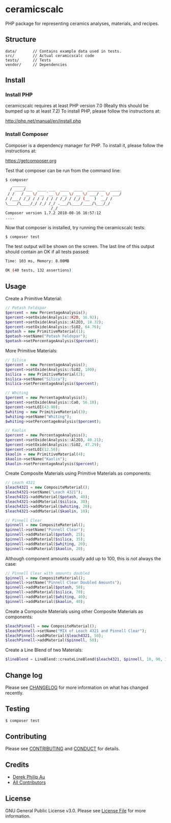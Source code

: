 # ceramicscalc

PHP package for representing ceramics analyses, materials, and recipes.

## Structure


```
data/       // Contains example data used in tests. 
src/        // Actual ceramicscalc code
tests/      // Tests
vendor/     // Dependencies
```

## Install

### Install PHP

ceramicscalc requires at least PHP version 7.0  (Really this should be bumped up to at least 7.2)  To install PHP, please follow the instructions at:

http://php.net/manual/en/install.php


### Install Composer

Composer is a dependency manager for PHP.  To install it, please follow the instructions at:

https://getcomposer.org

Test that composer can be run from the command line:

``` bash
$ composer
   ______
  / ____/___  ____ ___  ____  ____  ________  _____
 / /   / __ \/ __ `__ \/ __ \/ __ \/ ___/ _ \/ ___/
/ /___/ /_/ / / / / / / /_/ / /_/ (__  )  __/ /
\____/\____/_/ /_/ /_/ .___/\____/____/\___/_/
                    /_/
Composer version 1.7.2 2018-08-16 16:57:12
....
```

Now that composer is installed, try running the ceramicscalc tests:

``` bash
$ composer test
```

The test output will be shown on the screen.  The last line of this output should contain an OK if all tests passed:
``` bash
Time: 103 ms, Memory: 8.00MB

OK (40 tests, 132 assertions)
```


## Usage

Create a Primitive Material:
``` php
// Potash Feldspar
$percent = new PercentageAnalysis();
$percent->setOxide(Analysis::K2O, 16.92);
$percent->setOxide(Analysis::Al2O3, 18.32);
$percent->setOxide(Analysis::SiO2, 64.76);
$potash = new PrimitiveMaterial(1);
$potash->setName("Potash Feldspar");
$potash->setPercentageAnalysis($percent);
```
More Primitive Materials:
``` php
// Silica
$percent = new PercentageAnalysis();
$percent->setOxide(Analysis::SiO2, 100);
$silica = new PrimitiveMaterial(2);
$silica->setName("Silica");
$silica->setPercentageAnalysis($percent);

// Whiting
$percent = new PercentageAnalysis();
$percent->setOxide(Analysis::CaO, 56.10);
$percent->setLOI(43.90);
$whiting = new PrimitiveMaterial(3);
$whiting->setName("Whiting");
$whiting->setPercentageAnalysis($percent);

// Kaolin
$percent = new PercentageAnalysis();
$percent->setOxide(Analysis::Al2O3, 40.21);
$percent->setOxide(Analysis::SiO2, 47.29);
$percent->setLOI(12.50);
$kaolin = new PrimitiveMaterial(4);
$kaolin->setName("Kaolin");
$kaolin->setPercentageAnalysis($percent);
```

Create Composite Materials using Primitive Materials as components:
``` php
// Leach 4321
$leach4321 = new CompositeMaterial();
$leach4321->setName("Leach 4321");
$leach4321->addMaterial($potash, 40);
$leach4321->addMaterial($silica, 30);
$leach4321->addMaterial($whiting, 20);
$leach4321->addMaterial($kaolin, 10);

// Pinnell Clear
$pinnell = new CompositeMaterial();
$pinnell->setName("Pinnell Clear");
$pinnell->addMaterial($potash, 25);
$pinnell->addMaterial($silica, 35);
$pinnell->addMaterial($whiting, 20);
$pinnell->addMaterial($kaolin, 20);
```

Although component amounts usually add up to 100, this is not always the case:
``` php
// Pinnell Clear with amounts doubled
$pinnell = new CompositeMaterial();
$pinnell->setName("Pinnell Clear Doubled Amounts");
$pinnell->addMaterial($potash, 50);
$pinnell->addMaterial($silica, 70);
$pinnell->addMaterial($whiting, 40);
$pinnell->addMaterial($kaolin, 40);
```

Create a Composite Materials using other Composite Materials as components:
``` php
$leachPinnell = new CompositeMaterial();
$leachPinnell->setName("MIX of Leach 4321 and Pinnell Clear");
$leachPinnell->addMaterial($leach4321, 50);
$leachPinnell->addMaterial($pinnell, 50);
```

Create a Line Blend of two Materials:
``` php
$lineBlend = LineBlend::createLineBlend($leach4321, $pinnell, 10, 90, 10, 90, 10);
```

## Change log

Please see [CHANGELOG](CHANGELOG.md) for more information on what has changed recently.

## Testing

``` bash
$ composer test
```

## Contributing

Please see [CONTRIBUTING](CONTRIBUTING.md) and [CONDUCT](CONDUCT.md) for details.

## Credits

- [Derek Philip Au][link-author]
- [All Contributors][link-contributors]

## License

GNU General Public License v3.0. Please see [License File](LICENSE.md) for more information.

[ico-version]: https://img.shields.io/packagist/v/derekphilipau/ceramicscalc.svg?style=flat-square
[ico-travis]: https://img.shields.io/travis/derekphilipau/ceramicscalc/master.svg?style=flat-square
[ico-scrutinizer]: https://img.shields.io/scrutinizer/coverage/g/derekphilipau/ceramicscalc.svg?style=flat-square
[ico-code-quality]: https://img.shields.io/scrutinizer/g/derekphilipau/ceramicscalc.svg?style=flat-square
[ico-downloads]: https://img.shields.io/packagist/dt/derekphilipau/ceramicscalc.svg?style=flat-square

[link-packagist]: https://packagist.org/packages/derekphilipau/ceramicscalc
[link-travis]: https://travis-ci.org/derekphilipau/ceramicscalc
[link-scrutinizer]: https://scrutinizer-ci.com/g/derekphilipau/ceramicscalc/code-structure
[link-code-quality]: https://scrutinizer-ci.com/g/derekphilipau/ceramicscalc
[link-downloads]: https://packagist.org/packages/derekphilipau/ceramicscalc
[link-author]: https://github.com/derekphilipau
[link-contributors]: ../../contributors
